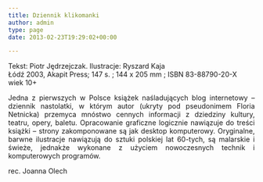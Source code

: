 ```yaml
---
title: Dziennik klikomanki
author: admin
type: page
date: 2013-02-23T19:29:02+00:00

---
```

<p style="text-align: justify;">
  Tekst: Piotr Jędrzejczak. Ilustracje: Ryszard Kaja<br /> Łódź 2003, Akapit Press; 147 s. ; 144 x 205 mm ; ISBN 83-88790-20-X<br /> wiek 10+
</p>

<p style="text-align: justify;">
  Jedna z pierwszych w Polsce książek naśladujących blog internetowy – dziennik nastolatki, w którym autor (ukryty pod pseudonimem Floria Netnicka) przemyca mnóstwo cennych informacji z dziedziny kultury, teatru, opery, baletu. Opracowanie graficzne logicznie nawiązuje do treści książki – strony zakomponowane są jak desktop komputerowy. Oryginalne, barwne ilustracje nawiązują do sztuki polskiej lat 60-tych, są malarskie i świeże, jednakże wykonane z użyciem nowoczesnych technik i komputerowych programów.
</p>

<p style="text-align: justify;">
  rec. Joanna Olech
</p>